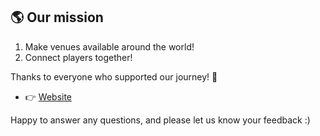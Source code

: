 ## 🌎 Our mission

1. Make venues available around the world!
2. Connect players together!

Thanks to everyone who supported our journey! 🙏
- 👉 [Website](https://sportyfun.net)

Happy to answer any questions, and please let us know your feedback :)

